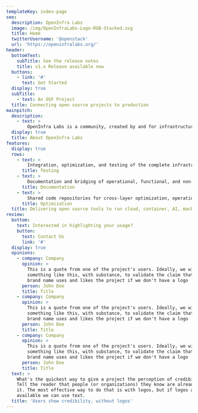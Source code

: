 ```yaml
---
templateKey: index-page
seo:
  description: OpenInfra Labs
  image: /img/OpenInfraLabs-Logo-RGB-Stacked.svg
  title: Home
  twitterUsername: '@openstack'
  url: 'https://openinfralabs.org/'
header:
  bottomText:
    subTitle: See the release notes
    title: v1.x Release available now
  buttons:
    - link: '#'
      text: Get Started
  display: true
  subTitle:
    - text: An OSF Project
  title: Connecting open source projects to production
mainpitch:
  description:
    - text: >
        OpenInfra Labs is a community, created by and for infrastructure providers and operators, integrating and optimizing different layers of the infrastructure, testing open source code in production, publishing complete, reproducible stacks for existing & emerging workloads, to advance open source infrastructure. 
  display: true
  title: About OpenInfra Labs
features:
  display: true
  rows:
    - text: >
        Integration, optimization, and testing of the complete infrastructure stack to support complete use cases 
      title: Testing
    - text: >
        Documentation and bridging of operational, functional, and non-functional gaps to run upstream projects in a production environment
      title: Documentation
    - text: >
        Shared code repositories for cross-layer optimization, operational tooling and the "glue" code that is often written independently by users
      title: Optimization
  title: Delivering open source tools to run cloud, container, AI, machine learning and edge workloads efficiently, repeatedly and predictably
review:
  bottom: 
    text: Interested in highlighting your usage?
    button:
      text: Contact Us
      link: '#'
  display: true
  opinions:
    - company: Company
      opinion: >
        This is a quote from one of the project's users. Ideally, we will have
        something like this, with substance, to validate the claim that this
        brand name uses and likes the project if we don't have a logo
      person: John Doe
      title: Title
    - company: Company
      opinion: >
        This is a quote from one of the project's users. Ideally, we will have
        something like this, with substance, to validate the claim that this
        brand name uses and likes the project if we don't have a logo
      person: John Doe
      title: Title
    - company: Company
      opinion: >
        This is a quote from one of the project's users. Ideally, we will have
        something like this, with substance, to validate the claim that this
        brand name uses and likes the project if we don't have a logo        
      person: John Doe
      title: Title
  text: >
    What's the quickest way to give a project the perception of credibility?
    Tell the reader that people (or organizations) they know are already using
    it. The most effective way to do that is with logos, but if logos aren't
    available we can use text.
  title: 'Users show credibility, without logos'
---
```


